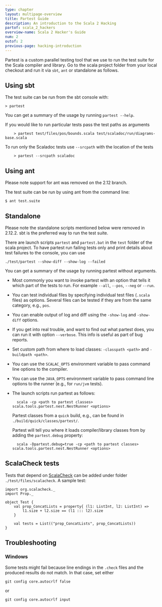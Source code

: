```yaml
---
type: chapter
layout: multipage-overview
title: Partest Guide
description: An introduction to the Scala 2 Hacking
partof: scala_2_hackers
overview-name: Scala 2 Hacker's Guide
num: 2
outof: 2
previous-page: hacking-introduction
---
```


Partest is a custom parallel testing tool that we use to run the test suite for the Scala compiler and library. Go to the scala project folder from your local checkout and run it via `sbt`, `ant` or standalone as follows.

## Using sbt

The test suite can be run from the sbt console with:

	> partest

You can get a summary of the usage by running `partest --help`.

If you would like to run particular tests pass the test paths as arguments

        > partest test/files/pos/bounds.scala test/scaladoc/run/diagrams-base.scala

To run only the Scaladoc tests use `--srcpath` with the location of the tests

        > partest --srcpath scaladoc

## Using ant

Please note support for ant was removed on the 2.12 branch.

The test suite can be run by using ant from the command line:

	$ ant test.suite

## Standalone

Please note the standalone scripts mentioned below were removed in 2.12.2. sbt is the preferred way to run the test suite.

There are launch scripts `partest` and `partest.bat` in the `test` folder of the scala project. To have partest run failing tests only and print details about test failures to the console, you can use

	./test/partest --show-diff --show-log --failed

You can get a summary of the usage by running partest without arguments.

* Most commonly you want to invoke partest with an option that tells it which part of the tests to run. For example `--all`, `--pos`, `--neg` or `--run`.
* You can test individual files by specifying individual test files (`.scala` files) as options. Several files can be tested if they are from the same category, e.g., `pos`.
* You can enable output of log and diff using the `-show-log` and `-show-diff` options.
* If you get into real trouble, and want to find out what partest does, you can run it with option `--verbose`. This info is useful as part of bug reports.
* Set custom path from where to load classes: `-classpath <path>` and `-buildpath <path>`.
* You can use the `SCALAC_OPTS` environment variable to pass command line options to the compiler.
* You can use the `JAVA_OPTS` environment variable to pass command line options to the runner (e.g., for `run/jvm` tests).
* The launch scripts run partest as follows:

		scala -cp <path to partest classes> scala.tools.partest.nest.NestRunner <options>

	Partest classes from a `quick` build, e.g., can be found in `./build/quick/classes/partest/`.

	Partest will tell you where it loads compiler/library classes from by adding the `partest.debug` property:

		scala -Dpartest.debug=true -cp <path to partest classes> scala.tools.partest.nest.NestRunner <options>



## ScalaCheck tests

Tests that depend on [ScalaCheck](https://github.com/rickynils/scalacheck) can be added under folder `./test/files/scalacheck`. A sample test:

	import org.scalacheck._
	import Prop._

	object Test {
		val prop_ConcatLists = property{ (l1: ListInt, l2: ListInt) =>
			l1.size + l2.size == (l1 ::: l2).size
		}

		val tests = List(("prop_ConcatLists", prop_ConcatLists))
	}

## Troubleshooting

### Windows

Some tests might fail because line endings in the `.check` files and the produced results do not match. In that case, set either

	git config core.autocrlf false

or

	git config core.autocrlf input
